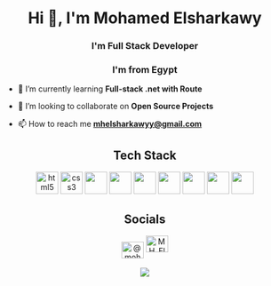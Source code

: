 <h1 align="center">Hi 👋, I'm Mohamed Elsharkawy</h1>
<h3 align="center">I'm Full Stack Developer  </h3>
<h3 align="center">I'm from Egypt</h3>


- 🌱 I’m currently learning **Full-stack .net with Route**

- 👯 I’m looking to collaborate on **Open Source Projects**

- 📫 How to reach me **mhelsharkawyy@gmail.com**




<p align="center">
<h2 align="center">Tech Stack</h2>

<p align="center">
<img src="https://cdn.jsdelivr.net/gh/devicons/devicon/icons/html5/html5-original.svg" alt="html5" width="40" height="40"/>
<img src="https://cdn.jsdelivr.net/gh/devicons/devicon/icons/css3/css3-original.svg" alt="css3" width="40" height="40"/> 
<img src="https://cdn.jsdelivr.net/gh/devicons/devicon/icons/javascript/javascript-original.svg" width="40" height="40" />
<img src="https://cdn.jsdelivr.net/gh/devicons/devicon/icons/typescript/typescript-original.svg" width="40" height="40"/>
<img src="https://cdn.jsdelivr.net/gh/devicons/devicon/icons/react/react-original.svg" width="40" height="40"/>
<img src="https://cdn.jsdelivr.net/gh/devicons/devicon/icons/redux/redux-original.svg" width="40" height="40"/>
<img src="https://cdn.jsdelivr.net/gh/devicons/devicon/icons/bootstrap/bootstrap-original.svg" width="40" height="40"/>
<img src="https://cdn.jsdelivr.net/gh/devicons/devicon/icons/sass/sass-original.svg" width="40" height="40"/>
<img src="https://cdn.jsdelivr.net/gh/devicons/devicon/icons/git/git-original.svg" width="40" height="40"/>
</p>
</p>
<h2 align="center">Socials</h2>

<div align="center">
<a href="https://www.linkedin.com/in/mohamed-el-sharkawy-2755b7254/" target="blank"><img align="center" src="https://raw.githubusercontent.com/rahuldkjain/github-profile-readme-generator/master/src/images/icons/Social/linked-in-alt.svg" alt="@mohamed-el-sharkawy-2755b7254" height="30" width="40" /></a>
<a href="https://twitter.com/MH_Elsharkawy" target="blank"><img src="https://raw.githubusercontent.com/rahuldkjain/github-profile-readme-generator/master/src/images/icons/Social/twitter.svg" alt="MH_Elsharkawy" height="30" width="40" /></a> 
</div>
<br>
<div align="center">
  <img src="https://profile-counter.glitch.me/serhatakhan/count.svg?"  />
</div>
